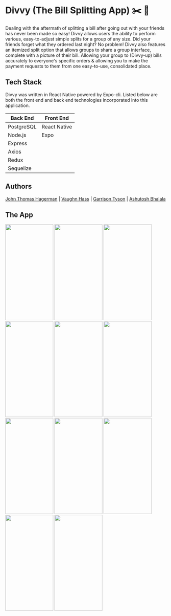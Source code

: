 # Divvy (The Bill Splitting App) :scissors: :memo:

Dealing with the aftermath of splitting a bill after going out with your friends has never been made so easy! Divvy allows users the ability to perform various, easy-to-adjust simple splits for a group of any size. Did your friends forget what they ordered last night? No problem! Divvy also features an itemized split option that allows groups to share a group interface, complete with a picture of their bill. Allowing your group to (Divvy-up) bills accurately to everyone's specific orders & allowing you to make the payment requests to them from one easy-to-use, consolidated place.

## Tech Stack

Divvy was written in React Native powered by Expo-cli. Listed below are both the front end and back end technologies incorporated into this application.

Back End | Front End
------------ | -------------
PostgreSQL | React Native
Node.js | Expo
Express | 
Axios | 
Redux | 
Sequelize | 

## Authors

[John Thomas Hagerman](https://github.com/jthagerman "John's Github") | [Vaughn Hass](https://github.com/VaughnHass "Vaughn's Github") | [Garrison Tyson](https://github.com/gxtyson "Garrison's Github") | [Ashutosh Bhalala](https://github.com/AshutoshBhalala44 "Ashutosh's Github")


## The App
<p float="left">
  <img src="https://user-images.githubusercontent.com/61258215/132060082-335b60a8-7114-4676-8702-96303f7deac1.png" width="150" height="300">
  <img src="https://user-images.githubusercontent.com/61258215/132060176-0c7b73da-294a-4b1f-b713-f1f2d8df4f0d.png" width="150" height="300">
  <img src="https://user-images.githubusercontent.com/61258215/132060249-8b7ac93d-0cc1-4f5c-b64d-732c4c93d222.png" width="150" height="300">
  <img src="https://user-images.githubusercontent.com/61258215/132060506-b5138e79-06b3-4eeb-9ac0-1113a91c0463.png" width="150" height="300">
  <img src="https://user-images.githubusercontent.com/61258215/132060521-d7634943-ddaa-455a-93e5-c3b778d33ccb.png" width="150" height="300">
  <img src="https://user-images.githubusercontent.com/61258215/132060537-06f09c9c-d295-45d4-a319-6b2f0a048540.png" width="150" height="300">
  <img src="https://user-images.githubusercontent.com/61258215/132060612-90165350-5a34-45ad-a4b4-7e8eb2f356ba.png" width="150" height="300">
  <img src="https://user-images.githubusercontent.com/61258215/132060628-1cb6cffb-da81-4eeb-beb3-89c6db129362.png" width="150" height="300">
  <img src="https://user-images.githubusercontent.com/61258215/132060643-247b83e5-10e2-443e-9faa-ab7d9425d0c7.png" width="150" height="300">
  <img src="https://user-images.githubusercontent.com/61258215/132060714-86502a23-8fee-4339-8935-69b31fde66be.png" width="150" height="300">
  <img src="https://user-images.githubusercontent.com/61258215/132060724-6108c9a6-759f-43f5-9bda-c6347f3d53ab.png" width="150" height="300">
</p>
